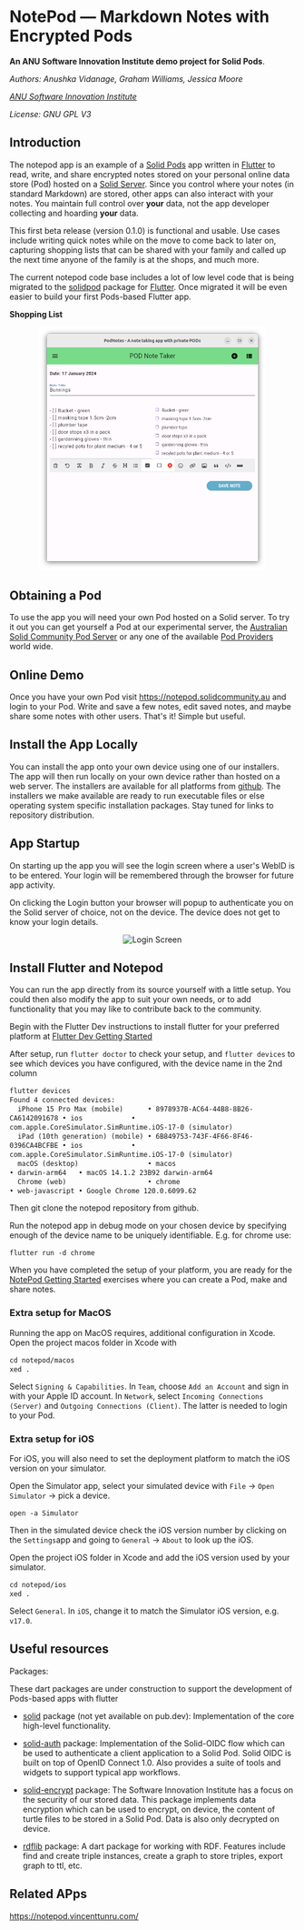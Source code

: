 # NotePod &mdash; Markdown Notes with Encrypted Pods

**An ANU Software Innovation Institute demo project for Solid Pods**.

*Authors: Anushka Vidanage, Graham Williams, Jessica Moore*

*[ANU Software Innovation Institute](https://sii.anu.edu.au)*

*License: GNU GPL V3*

## Introduction

The notepod app is an example of a [Solid
Pods](https://solidproject.org/about) app written in
[Flutter](https://flutter.dev/) to read, write, and share encrypted
notes stored on your personal online data store (Pod) hosted on a
[Solid
Server](https://github.com/CommunitySolidServer/CommunitySolidServer). Since
you control where your notes (in standard Markdown) are stored, other
apps can also interact with your notes. You maintain full control over
**your** data, not the app developer collecting and hoarding **your**
data.

This first beta release (version 0.1.0) is functional and usable. Use
cases include writing quick notes while on the move to come back to
later on, capturing shopping lists that can be shared with your family
and called up the next time anyone of the family is at the shops, and
much more.

The current notepod code base includes a lot of low level code that
is being migrated to the
[solidpod](https://github.com/anusii/solidpodq) package for
[Flutter](https://pub.dev/packages/solidpod). Once migrated it will be
even easier to build your first Pods-based Flutter app.

**Shopping List**

<div align="center">
	<img
	src="images/shopping.png"
	alt="Login Screen" width="400">
</div>

## Obtaining a Pod

To use the app you will need your own Pod hosted on a Solid server. To
try it out you can get yourself a Pod at our experimental server, the
[Australian Solid Community Pod
Server](https://pods.solidcommunity.au/.account/login/password/register/)
or any one of the available [Pod
Providers](https://solidproject.org/users/get-a-pod) world wide.

## Online Demo

Once you have your own Pod visit https://notepod.solidcommunity.au
and login to your Pod. Write and save a few notes, edit saved notes,
and maybe share some notes with other users. That's it! Simple but
useful.

## Install the App Locally

You can install the app onto your own device using one of our
installers. The app will then run locally on your own device rather
than hosted on a web server. The installers are available for all
platforms from <a
href="https://github.com/anusii/notepod/tree/main/installers">github</a>. The
installers we make available are ready to run executable files or else
operating system specific installation packages. Stay tuned for links
to repository distribution.

## App Startup

On starting up the app you will see the login screen where a user's
WebID is to be entered. Your login will be remembered through the
browser for future app activity.

On clicking the Login button your browser will popup to authenticate you
on the Solid server of choice, not on the device. The device does not
get to know your login details.

<div align="center">
	<img
	src="images/login.png"
	alt="Login Screen" width="400">
</div>

## Install Flutter and Notepod<a name="install"></a>

You can run the app directly from its source yourself with a little
setup. You could then also modify the app to suit your own needs, or
to add functionality that you may like to contribute back to the
community. 

Begin with the Flutter Dev instructions to install flutter for your
preferred platform at [Flutter Dev Getting
Started](https://docs.flutter.dev/get-started/install)

After setup, run `flutter doctor` to check your setup, and `flutter
devices` to see which devices you have configured, with the device
name in the 2nd column

```
flutter devices
Found 4 connected devices:
  iPhone 15 Pro Max (mobile)      • 8978937B-AC64-44B8-8B26-CA6142091678 • ios            • com.apple.CoreSimulator.SimRuntime.iOS-17-0 (simulator)
  iPad (10th generation) (mobile) • 6B849753-743F-4F66-8F46-0396CA4BCFBE • ios            • com.apple.CoreSimulator.SimRuntime.iOS-17-0 (simulator)
  macOS (desktop)                 • macos                                • darwin-arm64   • macOS 14.1.2 23B92 darwin-arm64
  Chrome (web)                    • chrome                               • web-javascript • Google Chrome 120.0.6099.62
```

Then git clone the notepod repository from github.

Run the notepod app in debug mode on your chosen device by specifying
enough of the device name to be uniquely identifiable. E.g. for chrome
use:

```
flutter run -d chrome
```

When you have completed the setup of your platform, you are ready for
the [NotePod Getting Started](exercises/README.md) exercises where
you can create a Pod, make and share notes.

### Extra setup for MacOS<a name="extra_for_macos"></a>

Running the app on MacOS requires, additional configuration in
Xcode. Open the project macos folder in Xcode with

```
cd notepod/macos
xed .
```

Select `Signing & Capabilities`. In `Team`, choose `Add an Account`
and sign in with your Apple ID account. In `Network`, select `Incoming
Connections (Server)` and `Outgoing Connections (Client)`. The latter
is needed to login to your Pod.

### Extra setup for iOS<a name="extra_for_ios"></a>

For iOS, you will also need to set the deployment platform to match
the iOS version on your simulator.

Open the Simulator app, select your simulated device with `File` ->
`Open Simulator` -> pick a device.

```
open -a Simulator
```

Then in the simulated device check the iOS version number by clicking
on the `Settings`app and going to `General` -> `About` to look up the
iOS.

Open the project iOS folder in Xcode and add the iOS version used by
your simulator.

```
cd notepod/ios
xed .
```

Select `General`. In `iOS`, change it to match the Simulator iOS
version, e.g. `v17.0`.


## Useful resources

Packages:

These dart packages are under construction to support the development
of Pods-based apps with flutter

- [solid](https://github.com/anusii/solid) package (not yet available
  on pub.dev): Implementation of the core high-level functionality.
  
- [solid-auth](https://pub.dev/packages/solid_auth) package:
  Implementation of the Solid-OIDC flow which can be used to
  authenticate a client application to a Solid Pod. Solid OIDC is
  built on top of OpenID Connect 1.0. Also provides a suite of tools
  and widgets to support typical app workflows.

- [solid-encrypt](https://pub.dev/packages/solid_encrypt) package: The
  Software Innovation Institute has a focus on the security of our
  stored data. This package implements data encryption which can be
  used to encrypt, on device, the content of turtle files to be stored
  in a Solid Pod. Data is also only decrypted on device.

- [rdflib](https://pub.dev/packages/rdflib) package: A dart package
  for working with RDF. Features include find and create triple
  instances, create a graph to store triples, export graph to ttl,
  etc.


## Related APps

https://notepod.vincenttunru.com/
